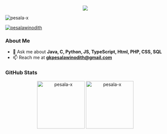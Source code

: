 <div align="center">
  <br>
  <strong>
    <img src="https://readme-typing-svg.herokuapp.com?font=Quicksand-Bold&color=00b4d8&size=50&center=true&vCenter=true&height=60&width=650&lines=Hi,+I'm+;Pesala+Winodith+;I'm+Software+Developer!+;Web+Developer!+;Mobile+App+Developer!+;+NoCode+Game+Developer+!+;Welcome+to+My+Profile!+;Ok..+Let's+go">
  </strong>
</div>


<p align="left">
  <img src="https://komarev.com/ghpvc/?username=pesala-x&label=Profile%20views&color=0e75b6&style=flat" alt="pesala-x" />
</p>

<p align="left">
  <a href="https://twitter.com/pesalawinodith" target="blank"> 
    <img src="https://img.shields.io/twitter/follow/pesalawinodith?logo=twitter&style=for-the-badge" alt="pesalawinodith" />
  </a>
</p>

### About Me
- 💬 Ask me about **Java, C, Python, JS, TypeScript, Html, PHP, CSS, SQL**
- 📫 Reach me at **gkpesalawinodith@gmail.com**

### GitHub Stats
<p align="center">
  <img src="https://github-readme-stats.vercel.app/api/top-langs?username=pesala-x&show_icons=true&locale=en&layout=compact&theme=dark" alt="pesala-x" height="150" /> <img src="https://github-readme-stats.vercel.app/api?username=pesala-x&show_icons=true&locale=en&theme=dark" alt="pesala-x" height="150" />
</p>
